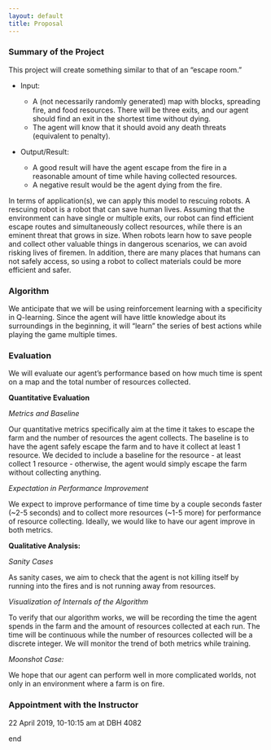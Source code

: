 ```yaml
---
layout: default
title: Proposal
---
```

### Summary of the Project
  This project will create something similar to that of an “escape room.”

  * Input:
       * A (not necessarily randomly generated) map with blocks, spreading fire, and food resources. There will be three exits, and our agent should find an exit in the shortest time without dying.
       * The agent will know that it should avoid any death threats (equivalent to penalty).


  * Output/Result:
       * A good result will have the agent escape from the fire in a reasonable amount of time while having collected resources.
       * A negative result would be the agent dying from the fire.

In terms of application(s),  we can apply this model to rescuing robots. A rescuing robot is a robot that can save human lives. Assuming that the environment can have single or multiple exits, our robot can find efficient escape routes and simultaneously collect resources, while there is an eminent threat that grows in size. When robots learn how to save people and collect other valuable things in dangerous scenarios, we can avoid risking lives of firemen. In addition, there are many places that humans can not safely access, so using a robot to collect materials could be more efficient and safer.

### Algorithm 

We anticipate that we will be using reinforcement learning with a specificity in Q-learning. Since the agent will have little knowledge about its surroundings in the beginning, it will “learn” the series of best actions while playing the game multiple times.

### Evaluation

We will evaluate our agent’s performance based on how much time is spent on a map and the total number of resources collected.

**Quantitative Evaluation**

*Metrics and Baseline*

Our quantitative metrics specifically aim at the time it takes to escape the farm and the number of resources the agent  collects. The baseline is to have the agent safely escape the farm and to have it collect at least 1 resource. We decided to include a baseline for the resource - at least collect 1 resource - otherwise, the agent would simply escape the farm without collecting anything.

*Expectation in Performance Improvement*

 We expect to improve performance of time time by a couple seconds faster (~2-5 seconds) and to collect more resources (~1-5 more) for performance of resource collecting. Ideally, we would like to have our agent improve in both metrics.

**Qualitative Analysis:**

*Sanity Cases*

As sanity cases, we aim to check that the agent is not killing itself by running into the fires and is not running away from resources.

*Visualization of Internals of the Algorithm*

To verify that our algorithm works, we will be recording the time the agent spends in the farm and the amount of resources collected at each run. The time will be continuous while the number of resources collected will be a discrete integer. We will monitor the trend of both metrics while training.

*Moonshot Case:*

We hope that our agent can perform well in more complicated worlds, not only in an environment where a farm is on fire.


### Appointment with the Instructor

22 April 2019, 10-10:15 am at DBH 4082


end
